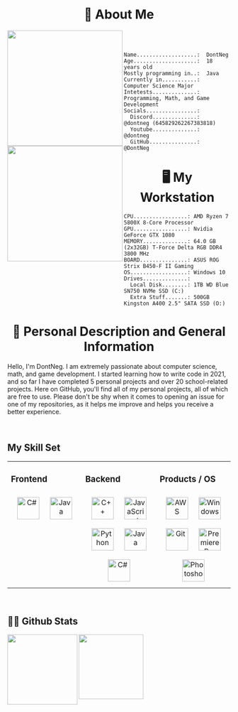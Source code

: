 # <div align="center">📝 About Me
<div>
    <img align="left" height="260vh" src="https://imgur.com/JzJh5hv.gif">
    <img align="left" height="260vh" src="https://upload.wikimedia.org/wikipedia/commons/3/3d/1_120_transparent.png">
</div>
  

<br/><br/>


```
Name...................:  DontNeg
Age....................:  18 years old
Mostly programming in..:  Java
Currently in...........:  Computer Science Major
Intetests..............:  Programming, Math, and Game Development
Socials................:
  Discord..............:  @dontneg (645829262267383818)
  Youtube..............:  @dontneg
  GitHub...............:  @DontNeg
```
</div>  
  

# <div align="center">🖥️ My Workstation

```
CPU.................: AMD Ryzen 7 5800X 8-Core Processor
GPU.................: Nvidia GeForce GTX 1080
MEMORY..............: 64.0 GB (2x32GB) T-Force Delta RGB DDR4 3800 MHz
BOARD...............: ASUS ROG Strix B450-F II Gaming
OS..................: Windows 10
Drives..............:
  Local Disk........: 1TB WD Blue SN750 NVMe SSD (C:)
  Extra Stuff.......: 500GB Kingston A400 2.5" SATA SSD (O:)
```
</div>  
  

# <div align="center">📙 Personal Description and General Information

Hello, I'm DontNeg. I am extremely passionate about computer science, math, and game development. I started learning how to write code in 2021, and so far I have completed 5 personal projects and over 20 school-related projects. Here on GitHub, you'll find all of my personal projects, all of which are free to use. Please don't be shy when it comes to opening an issue for one of my repositories, as it helps me improve and helps you receive a better experience.
</div>  
  

<br/>  


## My Skill Set  
<table><tr><td valign="top" width="33%">

  
  



### Frontend  
<div align="center">  
<a href="https://docs.microsoft.com/en-us/dotnet/csharp/" target="_blank"><img style="margin: 10px" src="https://profilinator.rishav.dev/skills-assets/csharp-original.svg" alt="C#" height="50" /></a>  
<a href="https://www.java.com/" target="_blank"><img style="margin: 10px" src="https://profilinator.rishav.dev/skills-assets/java-original-wordmark.svg" alt="Java" height="50" /></a>  
</div>

</td><td valign="top" width="33%">



### Backend  
<div align="center">  
<a href="https://www.cplusplus.com/" target="_blank"><img style="margin: 10px" src="https://profilinator.rishav.dev/skills-assets/cplusplus-original.svg" alt="C++" height="50" /></a>  
<a href="https://www.javascript.com/" target="_blank"><img style="margin: 10px" src="https://profilinator.rishav.dev/skills-assets/javascript-original.svg" alt="JavaScript" height="50" /></a>  
<a href="https://www.python.org/" target="_blank"><img style="margin: 10px" src="https://profilinator.rishav.dev/skills-assets/python-original.svg" alt="Python" height="50" /></a>  
<a href="https://www.java.com/" target="_blank"><img style="margin: 10px" src="https://profilinator.rishav.dev/skills-assets/java-original-wordmark.svg" alt="Java" height="50" /></a>  
<a href="https://docs.microsoft.com/en-us/dotnet/csharp/" target="_blank"><img style="margin: 10px" src="https://profilinator.rishav.dev/skills-assets/csharp-original.svg" alt="C#" height="50" /></a>  
</div>

</td><td valign="top" width="33%">



### Products / OS  
<div align="center">  
<a href="https://aws.amazon.com/" target="_blank"><img style="margin: 10px" src="https://profilinator.rishav.dev/skills-assets/amazonwebservices-original-wordmark.svg" alt="AWS" height="50" /></a>  
<a href="https://www.microsoft.com/en-us/windows/" target="_blank"><img style="margin: 10px" src="https://imgur.com/Sr8fD0P.jpg" alt="Windows" height="50" /></a>  
<a href="https://github.com/" target="_blank"><img style="margin: 10px" src="https://profilinator.rishav.dev/skills-assets/git-scm-icon.svg" alt="Git" height="50" /></a>  
<a href="https://www.adobe.com/in/products/premiere.html" target="_blank"><img style="margin: 10px" src="https://profilinator.rishav.dev/skills-assets/adobepremierepro.png" alt="Premiere Pro" height="50" /></a>  
<a href="https://www.adobe.com/in/products/photoshop.html" target="_blank"><img style="margin: 10px" src="https://imgur.com/LiRuNsB.png" alt="Photoshop" height="50" /></a>  
</div>

</td></tr></table>  

<br/>  

## 👨‍💻 Github Stats  

<div>
<img align="left" height="158vh"  src="https://github-readme-stats.vercel.app/api/top-langs/?username=DontNeg&theme=dracula&hide_border=false&include_all_commits=false&count_private=true&layout=compact">
<img align="left" height="146vh" src="https://github-readme-stats.vercel.app/api?username=DontNeg&theme=dracula&hide_border=false&include_all_commits=false&count_private=true">

</div>
